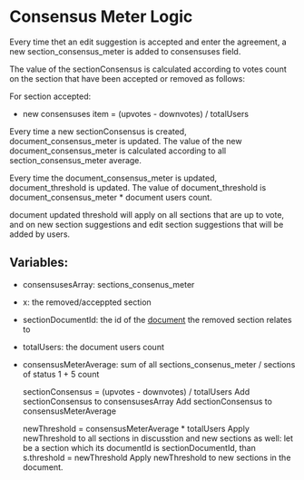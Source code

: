 # <a id="consensusMeter">__Consensus Meter Logic__</a>
Every time thet an edit suggestion is accepted and enter the agreement, a new section_consensus_meter is added to consensuses field.

The value of the sectionConsensus is calculated according to votes count on the section that have been accepted or removed as follows:

For section accepted:
- new consensuses item = (upvotes - downvotes) / totalUsers

Every time a new sectionConsensus is created, document_consensus_meter is updated. 
The value of the new document_consensus_meter is calculated according to all section_consensus_meter average.

Every time the document_consensus_meter is updated, document_threshold is updated.
The value of document_threshold is document_consensus_meter * document users count.

document updated threshold will apply on all sections that are up to vote, and on new section suggestions and edit section suggestions that will be added by users.

## Variables:
- consensusesArray: sections_consenus_meter
- x: the removed/acceppted section
- sectionDocumentId: the id of the [document](./README.md/#document_definition) the removed section relates to
- totalUsers: the document users count
- consensusMeterAverage: sum of all sections_consenus_meter / sections of status 1 + 5 count

     
    sectionConsensus = (upvotes - downvotes) / totalUsers
      Add sectionConsensus to consensusesArray
      Add sectionConsensus to consensusMeterAverage
    
    newThreshold = consensusMeterAverage * totalUsers
      Apply newThreshold to all sections in discusstion and new sections as well:
        let be a section which its documentId is sectionDocumentId, than
        s.threshold = newThreshold
      Apply newThreshold to new sections in the document.

